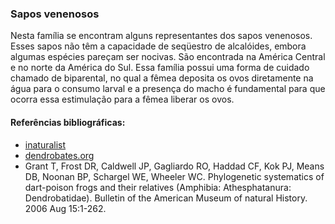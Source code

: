 ﻿### Sapos venenosos


Nesta família se encontram alguns representantes dos sapos venenosos. Esses sapos não têm a capacidade de seqüestro de alcalóides, embora algumas espécies pareçam ser nocivas. São  encontrada na América Central e no norte da América do Sul. Essa família possui uma forma de cuidado chamado de biparental, no qual a fêmea deposita os ovos diretamente na água para o consumo larval e a presença do macho é fundamental para que ocorra essa estimulação para a fêmea liberar os ovos.


#### Referências bibliográficas:
* [inaturalist](https://www.inaturalist.org/taxa/64722-Aromobatidae)
* [dendrobates.org](http://www.dendrobates.org/dendrobatoidea/aromobatidae/)
* Grant T, Frost DR, Caldwell JP, Gagliardo RO, Haddad CF, Kok PJ, Means DB, Noonan BP, Schargel WE, Wheeler WC. Phylogenetic systematics of dart-poison frogs and their relatives (Amphibia: Athesphatanura: Dendrobatidae). Bulletin of the American Museum of natural History. 2006 Aug 15:1-262.